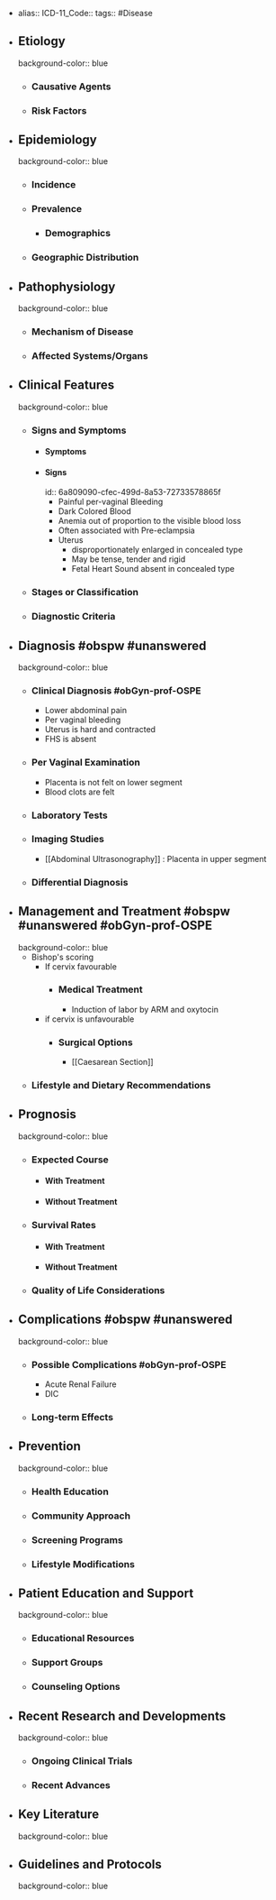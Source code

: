 - alias::
  ICD-11_Code::
  tags:: #Disease
- ## Etiology
  background-color:: blue
  - ### Causative Agents
  - ### Risk Factors
- ## Epidemiology
  background-color:: blue
  - ### Incidence
  - ### Prevalence
    - ### Demographics
  - ### Geographic Distribution
- ## Pathophysiology
  background-color:: blue
  - ### Mechanism of Disease
  - ### Affected Systems/Organs
- ## Clinical Features
  background-color:: blue
  - ### Signs and Symptoms
    - #### Symptoms
    - #### Signs
      id:: 6a809090-cfec-499d-8a53-72733578865f
      - Painful per-vaginal Bleeding
      - Dark Colored Blood
      - Anemia out of proportion to the visible blood loss
      - Often associated with Pre-eclampsia
      - Uterus
        - disproportionately enlarged in concealed type
        - May be tense, tender and rigid
        - Fetal Heart Sound absent in concealed type
  - ### Stages or Classification
  - ### Diagnostic Criteria
- ## Diagnosis #obspw #unanswered
  background-color:: blue
  - ### Clinical Diagnosis #obGyn-prof-OSPE
    - Lower abdominal pain
    - Per vaginal bleeding
    - Uterus is hard and contracted
    - FHS is absent
  - ### Per Vaginal Examination
    - Placenta is not felt on lower segment
    - Blood clots are felt
  - ### Laboratory Tests
  - ### Imaging Studies
    - [[Abdominal Ultrasonography]] : Placenta in upper segment
  - ### Differential Diagnosis
- ## Management and Treatment #obspw #unanswered #obGyn-prof-OSPE
  background-color:: blue
  - Bishop's scoring
    - If cervix favourable
      - ### Medical Treatment
        - Induction of labor by ARM and oxytocin
    - if cervix is unfavourable
      - ### Surgical Options
        - [[Caesarean Section]]
  - ### Lifestyle and Dietary Recommendations
- ## Prognosis
  background-color:: blue
  - ### Expected Course
    - #### With Treatment
    - #### Without Treatment
  - ### Survival Rates
    - #### With Treatment
    - #### Without Treatment
  - ### Quality of Life Considerations
- ## Complications #obspw #unanswered
  background-color:: blue
  - ### Possible Complications #obGyn-prof-OSPE
    - Acute Renal Failure
    - DIC
  - ### Long-term Effects
- ## Prevention
  background-color:: blue
  - ### Health Education
  - ### Community Approach
  - ### Screening Programs
  - ### Lifestyle Modifications
- ## Patient Education and Support
  background-color:: blue
  - ### Educational Resources
  - ### Support Groups
  - ### Counseling Options
- ## Recent Research and Developments
  background-color:: blue
  - ### Ongoing Clinical Trials
  - ### Recent Advances
- ## Key Literature
  background-color:: blue
- ## Guidelines and Protocols
  background-color:: blue
